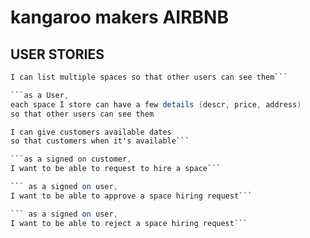 # kangaroo makers AIRBNB



## USER STORIES

```as a signed on User
I can list multiple spaces so that other users can see them```

```as a User,
each space I store can have a few details (descr, price, address)
so that other users can see them
```

```as a signed on User,
I can give customers available dates
so that customers when it's available```

```as a signed on customer,
I want to be able to request to hire a space```

``` as a signed on user,
I want to be able to approve a space hiring request```

``` as a signed on user,
I want to be able to reject a space hiring request```
